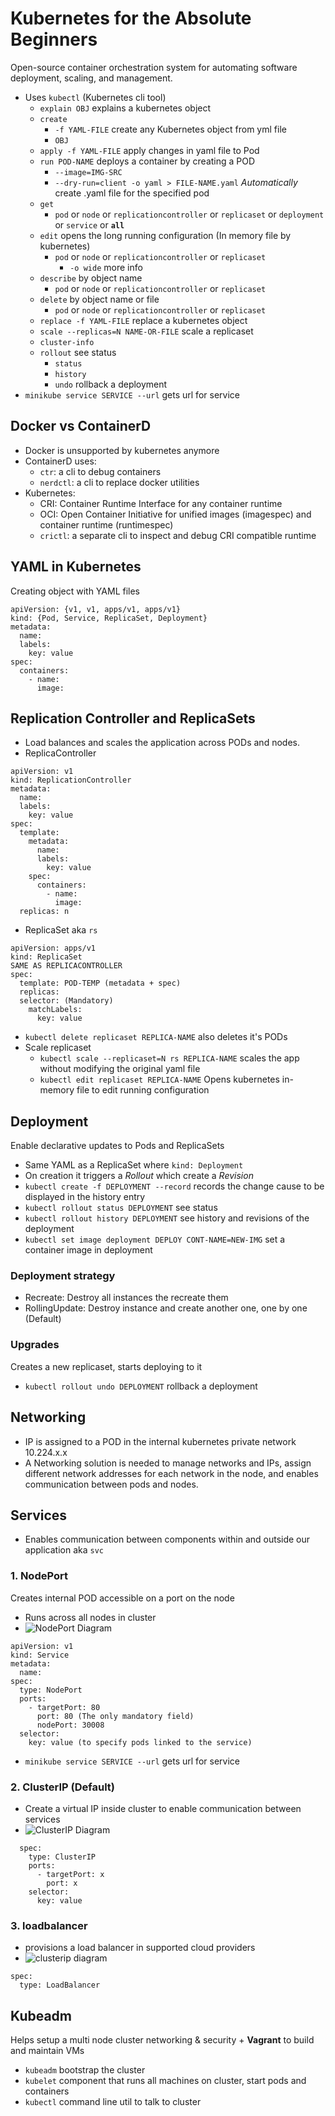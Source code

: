 # Kubernetes for the Absolute Beginners

Open-source container orchestration system for automating software deployment, scaling, and management.
  - Uses `kubectl` (Kubernetes cli tool)
    - `explain OBJ` explains a kubernetes object
    - `create`
      - `-f YAML-FILE` create any Kubernetes object from yml file
      - `OBJ` 
    - `apply -f YAML-FILE` apply changes in yaml file to Pod
    - `run POD-NAME` deploys a container by creating a POD
      - `--image=IMG-SRC`
      - `--dry-run=client -o yaml > FILE-NAME.yaml` *Automatically* create .yaml file for the specified pod
    - `get`
      - `pod` or `node` or `replicationcontroller` or `replicaset` or `deployment` or `service` or **`all`**
    - `edit` opens the long running configuration (In memory file by kubernetes)
      - `pod` or `node` or `replicationcontroller` or `replicaset`
        - `-o wide` more info
    - `describe` by object name
      - `pod` or `node` or `replicationcontroller` or `replicaset`
    - `delete` by object name or file
      - `pod` or `node` or `replicationcontroller` or `replicaset`
    - `replace -f YAML-FILE` replace a kubernetes object
    - `scale --replicas=N NAME-OR-FILE` scale a replicaset
    - `cluster-info`
    - `rollout` see status
      - `status`
      - `history`
      - `undo` rollback a deployment
  - `minikube service SERVICE --url` gets url for service
##  Docker vs ContainerD
- Docker is unsupported by kubernetes anymore
- ContainerD uses:
  - `ctr`: a cli to debug containers
  - `nerdctl`: a cli to replace docker utilities 
- Kubernetes:
  - CRI: Container Runtime Interface for any container runtime
  - OCI: Open Container Initiative for unified images (imagespec) and container runtime (runtimespec)
  - `crictl`: a separate cli to inspect and debug CRI compatible runtime

## YAML in Kubernetes
Creating object with YAML files
```
apiVersion: {v1, v1, apps/v1, apps/v1}
kind: {Pod, Service, ReplicaSet, Deployment}
metadata:
  name:
  labels:
    key: value
spec:
  containers: 
    - name:
      image:
```

## Replication Controller and ReplicaSets
- Load balances and scales the application across PODs and nodes.
- ReplicaController
```
apiVersion: v1
kind: ReplicationController
metadata:
  name:
  labels:
    key: value
spec:
  template:
    metadata:
      name:
      labels:
        key: value
    spec:
      containers: 
        - name:
          image:
  replicas: n
```
- ReplicaSet aka `rs`
```
apiVersion: apps/v1
kind: ReplicaSet
SAME AS REPLICACONTROLLER
spec:
  template: POD-TEMP (metadata + spec)
  replicas: 
  selector: (Mandatory)
    matchLabels:
      key: value 
```
- `kubectl delete replicaset REPLICA-NAME` also deletes it's PODs
- Scale replicaset
  - `kubectl scale --replicaset=N rs REPLICA-NAME` scales the app without modifying the original yaml file
  - `kubectl edit replicaset REPLICA-NAME` Opens kubernetes in-memory file to edit running configuration

## Deployment
Enable declarative updates to Pods and ReplicaSets
- Same YAML as a ReplicaSet where `kind: Deployment`
- On creation it triggers a *Rollout* which create a *Revision*   
- `kubectl create -f DEPLOYMENT --record` records the change cause to be displayed in the history entry
- `kubectl rollout status DEPLOYMENT` see status
- `kubectl rollout history DEPLOYMENT` see history and revisions of the deployment
- `kubectl set image deployment DEPLOY CONT-NAME=NEW-IMG` set a container image in deployment

### Deployment strategy
- Recreate: Destroy all instances the recreate them
- RollingUpdate: Destroy instance and create another one, one by one (Default)

### Upgrades
Creates a new replicaset, starts deploying to it
- `kubectl rollout undo DEPLOYMENT` rollback a deployment

## Networking
- IP is assigned to a POD in the internal kubernetes private network 10.224.x.x
- A Networking solution is needed to manage networks and IPs, assign different network addresses for each network in the node, and enables communication between pods and nodes.

## Services
- Enables communication between components within and outside our application aka `svc`
### 1. NodePort
Creates internal POD accessible on a port on the node
  - Runs across all nodes in cluster
  - ![NodePort Diagram](https://www.bogotobogo.com/DevOps/Docker/images/Docker-Kubeernetes-Pods-Services/Service-Port-NodePort-TargetPort.png)
  ```
  apiVersion: v1
  kind: Service
  metadata:
    name:
  spec:
    type: NodePort
    ports:
      - targetPort: 80
        port: 80 (The only mandatory field)
        nodePort: 30008
    selector:
      key: value (to specify pods linked to the service)
  ```
  - `minikube service SERVICE --url` gets url for service

### 2. ClusterIP (Default)
- Create a virtual IP inside cluster to enable communication between services
- ![ClusterIP Diagram](https://miro.medium.com/v2/resize:fit:1200/1*dLlC4L2qpImyZS6gOntUjg.png)
```
  spec:
    type: ClusterIP
    ports:
      - targetPort: x
        port: x
    selector:
      key: value
```
### 3. loadbalancer
- provisions a load balancer in supported cloud providers
- ![clusterip diagram](https://www.ionos.co.uk/digitalguide/fileadmin/digitalguide/schaubilder/overview-of-how-kubernetes-load-balancers-work.png)
```
spec:
  type: LoadBalancer
```

## Kubeadm
Helps setup a multi node cluster networking & security + **Vagrant** to build and maintain VMs
- `kubeadm` bootstrap the cluster
- `kubelet` component that runs all machines on cluster, start pods and containers
- `kubectl` command line util to talk to cluster